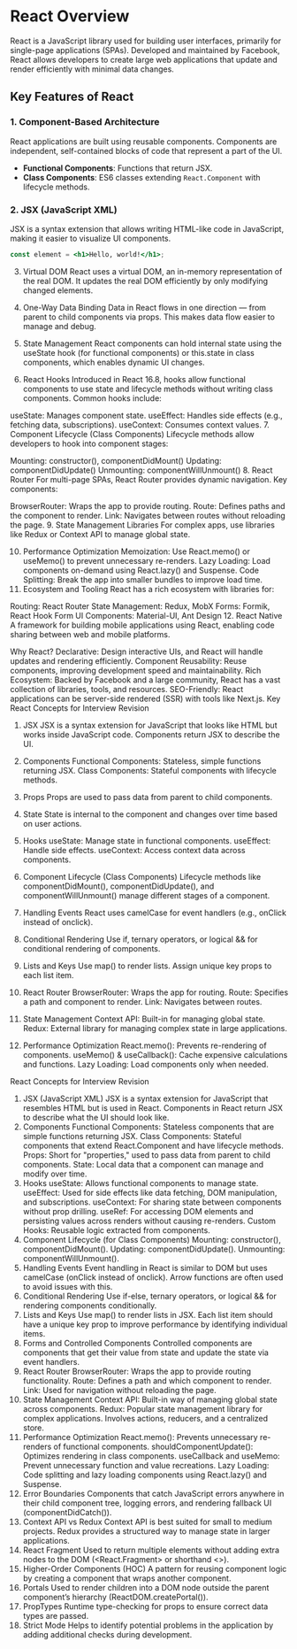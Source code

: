# React Overview

React is a JavaScript library used for building user interfaces, primarily for single-page applications (SPAs). Developed and maintained by Facebook, React allows developers to create large web applications that update and render efficiently with minimal data changes.

## Key Features of React

### 1. Component-Based Architecture
React applications are built using reusable components. Components are independent, self-contained blocks of code that represent a part of the UI.

- **Functional Components**: Functions that return JSX.
- **Class Components**: ES6 classes extending `React.Component` with lifecycle methods.

### 2. JSX (JavaScript XML)
JSX is a syntax extension that allows writing HTML-like code in JavaScript, making it easier to visualize UI components.

```jsx
const element = <h1>Hello, world!</h1>;
```
3. Virtual DOM
React uses a virtual DOM, an in-memory representation of the real DOM. It updates the real DOM efficiently by only modifying changed elements.

4. One-Way Data Binding
Data in React flows in one direction — from parent to child components via props. This makes data flow easier to manage and debug.

5. State Management
React components can hold internal state using the useState hook (for functional components) or this.state in class components, which enables dynamic UI changes.

6. React Hooks
Introduced in React 16.8, hooks allow functional components to use state and lifecycle methods without writing class components. Common hooks include:

useState: Manages component state.
useEffect: Handles side effects (e.g., fetching data, subscriptions).
useContext: Consumes context values.
7. Component Lifecycle (Class Components)
Lifecycle methods allow developers to hook into component stages:

Mounting: constructor(), componentDidMount()
Updating: componentDidUpdate()
Unmounting: componentWillUnmount()
8. React Router
For multi-page SPAs, React Router provides dynamic navigation. Key components:

BrowserRouter: Wraps the app to provide routing.
Route: Defines paths and the component to render.
Link: Navigates between routes without reloading the page.
9. State Management Libraries
For complex apps, use libraries like Redux or Context API to manage global state.

10. Performance Optimization
Memoization: Use React.memo() or useMemo() to prevent unnecessary re-renders.
Lazy Loading: Load components on-demand using React.lazy() and Suspense.
Code Splitting: Break the app into smaller bundles to improve load time.
11. Ecosystem and Tooling
React has a rich ecosystem with libraries for:

Routing: React Router
State Management: Redux, MobX
Forms: Formik, React Hook Form
UI Components: Material-UI, Ant Design
12. React Native
A framework for building mobile applications using React, enabling code sharing between web and mobile platforms.

Why React?
Declarative: Design interactive UIs, and React will handle updates and rendering efficiently.
Component Reusability: Reuse components, improving development speed and maintainability.
Rich Ecosystem: Backed by Facebook and a large community, React has a vast collection of libraries, tools, and resources.
SEO-Friendly: React applications can be server-side rendered (SSR) with tools like Next.js.
Key React Concepts for Interview Revision
1. JSX
JSX is a syntax extension for JavaScript that looks like HTML but works inside JavaScript code. Components return JSX to describe the UI.

2. Components
Functional Components: Stateless, simple functions returning JSX.
Class Components: Stateful components with lifecycle methods.
3. Props
Props are used to pass data from parent to child components.

4. State
State is internal to the component and changes over time based on user actions.

5. Hooks
useState: Manage state in functional components.
useEffect: Handle side effects.
useContext: Access context data across components.
6. Component Lifecycle (Class Components)
Lifecycle methods like componentDidMount(), componentDidUpdate(), and componentWillUnmount() manage different stages of a component.

7. Handling Events
React uses camelCase for event handlers (e.g., onClick instead of onclick).

8. Conditional Rendering
Use if, ternary operators, or logical && for conditional rendering of components.

9. Lists and Keys
Use map() to render lists. Assign unique key props to each list item.

10. React Router
BrowserRouter: Wraps the app for routing.
Route: Specifies a path and component to render.
Link: Navigates between routes.
11. State Management
Context API: Built-in for managing global state.
Redux: External library for managing complex state in large applications.
12. Performance Optimization
React.memo(): Prevents re-rendering of components.
useMemo() & useCallback(): Cache expensive calculations and functions.
Lazy Loading: Load components only when needed.


React Concepts for Interview Revision
1. JSX (JavaScript XML)
JSX is a syntax extension for JavaScript that resembles HTML but is used in React.
Components in React return JSX to describe what the UI should look like.
2. Components
Functional Components: Stateless components that are simple functions returning JSX.
Class Components: Stateful components that extend React.Component and have lifecycle methods.
Props: Short for "properties," used to pass data from parent to child components.
State: Local data that a component can manage and modify over time.
3. Hooks
useState: Allows functional components to manage state.
useEffect: Used for side effects like data fetching, DOM manipulation, and subscriptions.
useContext: For sharing state between components without prop drilling.
useRef: For accessing DOM elements and persisting values across renders without causing re-renders.
Custom Hooks: Reusable logic extracted from components.
4. Component Lifecycle (for Class Components)
Mounting: constructor(), componentDidMount().
Updating: componentDidUpdate().
Unmounting: componentWillUnmount().
5. Handling Events
Event handling in React is similar to DOM but uses camelCase (onClick instead of onclick).
Arrow functions are often used to avoid issues with this.
6. Conditional Rendering
Use if-else, ternary operators, or logical && for rendering components conditionally.
7. Lists and Keys
Use map() to render lists in JSX.
Each list item should have a unique key prop to improve performance by identifying individual items.
8. Forms and Controlled Components
Controlled components are components that get their value from state and update the state via event handlers.
9. React Router
BrowserRouter: Wraps the app to provide routing functionality.
Route: Defines a path and which component to render.
Link: Used for navigation without reloading the page.
10. State Management
Context API: Built-in way of managing global state across components.
Redux: Popular state management library for complex applications. Involves actions, reducers, and a centralized store.
11. Performance Optimization
React.memo(): Prevents unnecessary re-renders of functional components.
shouldComponentUpdate(): Optimizes rendering in class components.
useCallback and useMemo: Prevent unnecessary function and value recreations.
Lazy Loading: Code splitting and lazy loading components using React.lazy() and Suspense.
12. Error Boundaries
Components that catch JavaScript errors anywhere in their child component tree, logging errors, and rendering fallback UI (componentDidCatch()).
13. Context API vs Redux
Context API is best suited for small to medium projects.
Redux provides a structured way to manage state in larger applications.
14. React Fragment
Used to return multiple elements without adding extra nodes to the DOM (<React.Fragment> or shorthand <>).
15. Higher-Order Components (HOC)
A pattern for reusing component logic by creating a component that wraps another component.
16. Portals
Used to render children into a DOM node outside the parent component’s hierarchy (ReactDOM.createPortal()).
17. PropTypes
Runtime type-checking for props to ensure correct data types are passed.
18. Strict Mode
Helps to identify potential problems in the application by adding additional checks during development.
